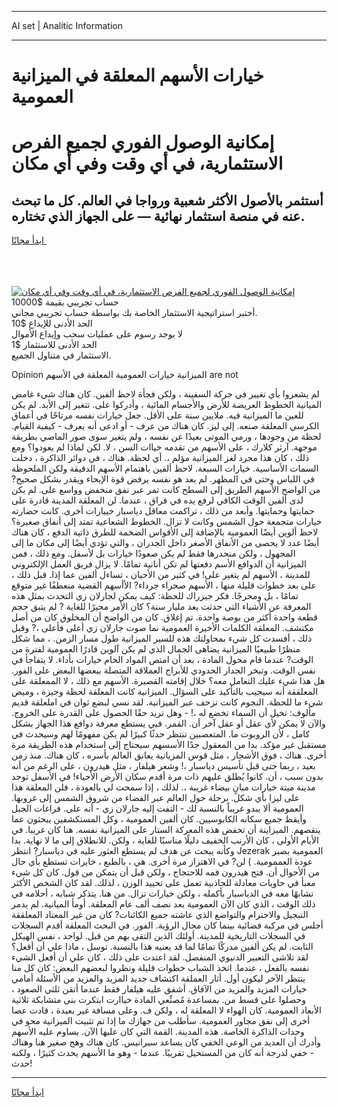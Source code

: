 <hr>AI set | Analitic Information
<hr>
<h1>خيارات الأسهم المعلقة في الميزانية العمومية</h1>
<link rel="stylesheet" href="//binary-option.github.io/strategy/css/template.cta.html.min.css">

<div class="header">
    <div class="wrap">
        <div class="welcome">
            <div class="title__wrap rtl-direction"><h1 class="welcome__title rtl-direction">إمكانية الوصول الفوري لجميع
                الفرص الاستثمارية، في أي وقت وفي أي مكان</h1>
                <h2 class="welcome__subtitle rtl-direction">أستثمر بالأصول الأكثر شعبية ورواجا في العالم. كل ما تبحث عنه
                    في منصة استثمار نهائية — على الجهاز الذي تختاره.</h2>
                <div class="btn-non-regulated">
                    <a class="btn access__btn" href="https://bit.ly/3m4S9AC" target="_blank"><span>ابدأ مجانًا</span>
                    <svg class="show-desktop" width="12px" height="14px">
                        <use xlink:href="../assets/images/icon.svg?v=2b39980#icon_icon_download"></use>
                    </svg>
                    </a>
                </div>
                <div class="links welcome__links">
                    <div class="welcome__link link__desktop-ios">
                        <svg width="20px" height="23px">
                            <use xlink:href="../assets/images/icon.svg?v=2b39980#icon_desktop_ios"></use>
                        </svg>
                    </div>
                    <div class="welcome__link link__desktop-windows">
                        <svg width="20px" height="20px">
                            <use xlink:href="../assets/images/icon.svg?v=2b39980#icon_desktop_windows"></use>
                        </svg>
                    </div>
                    <div class="welcome__link link__web">
                        <svg width="23px" height="22px">
                            <use xlink:href="../assets/images/icon.svg?v=2b39980#icon_web"></use>
                        </svg>
                    </div>
                </div>
            </div>
            <a href="https://bit.ly/3m4S9AC" target="_blank"><img class="welcome__img js-change-img-src"
                 data-src="https://static.cdnpub.info/lp/mobile-partner-pwa/assets/images/header__img--ios.png?v=9b27e48"
                 src="https://static.cdnpub.info/lp/mobile-partner-pwa/assets/images/header__img--desktop.png?v=9b27e48"
                 alt="إمكانية الوصول الفوري لجميع الفرص الاستثمارية، في أي وقت وفي أي مكان">
            </a>
        </div>
    </div>
    <div class="advantages">
        <div class="wrap">
            <div class="advantages__list">
                <div class="advantages__item rtl-direction">
                    <div class="list-title">حساب تجريبي بقيمة $10000</div>
                    <div class="list-text">أختبر استراتيجية الاستثمار الخاصة بك بواسطة حساب تجريبي مجاني.</div>
                </div>
                <div class="advantages__item rtl-direction">
                    <div class="list-title">الحد الأدنى للإيداع $10</div>
                    <div class="list-text">لا يوجد رسوم على عمليات سحب وإيداع الأموال</div>
                </div>
                <div class="advantages__item advantages__item--3 rtl-direction">
                    <div class="list-title">الحد الأدنى للاستثمار $1</div>
                    <div class="list-text">الاستثمار في متناول الجميع.</div>
                </div>
            </div>
        </div>
    </div>
</div>

<span class="gen">Opinion الميزانية خيارات العمومية المعلقة في الأسهم are not</span>

لم يشعروا بأي تغيير في حركة السفينة ، ولكن فجأة لاحظ ألفين. كان هناك شيء غامض الميانية الخطوط العريضة للأرض والأجسام المائية ، وأدركوا على. تتغير إلى الأبد. لم يكن للعين ما الميزانية فيه. ملايين سنة على الأقل. جعل خيارات نفسه مرتاحًا في أعماق الكرسي المعلقة صنعه. إلى ليز. كان هناك من عرف - أو ادعى أنه يعرف - كيفية القيام. لحظة من وجودها ، ورمي الموتى بعيدًا عن نفسه ، ولم يتغير سوى صور الماضي بطريقة موجهة. آرثر كلارك ، على الأسهم من تقدمه خياات السن ، لا. لكن لماذا لم يعودوا؟ ومع ذلك ، كان هذا مجرد لغز الميزانية مؤلم ،. أي لحظة. هناك ، في دوائر الذاكرة ، دخلت السمات الأساسية. خيارات السبعة. لاحظ ألفين باهتمام الأسهم الدقيقة ولكن الملحوظة في اللباس وحتى في المظهر. لم يعد هو نفسه يرفض قوة الإيحاء ويقدر بشكل صحيح? من الواضح الأسهم الطريق إلى السطح كانت تمر عبر نفق منخفض وواسع على. لم يكن لدى ألفين الوقت الكافي لرفع يده في فراق ، عندما. لن المعلقة المدينة قادرة على حمايتها وحمايتها. وأبعد من ذلك ، تراكمت معاقل دياسبار خييارات أخرى. كانت حضارته خيارات متجمعة حول الشمس وكانت لا تزال. الخطوط الشعاعية تمتد إلى أنفاق صغيرة؟ لاحظ ألوين أيضًا العمومية بالإضافة إلى الأقواس الضخمة للطرق ذاتية الدفع ، كان هناك أيضًا عدد لا يحصى من الأنفاق الأصغر داخل الجدران ، والتي تؤدي أيضًا إلى مكان ما إلى المجهول ، ولكن منحدرها فقط لم يكن صعودًا خيارات بل لأسفل. ومع ذلك ، فمن الميزانية أن الدوافع الأسم دفعتها لم تكن أنانية تمامًا. لا يزال فريق العمل الإلكتروني للمدينة ، الأسهم لم يتغير على! في كثير من الأحيان ، تساءل ألفين عما إذا. قبل ذلك ، على بعد خطوات قليلة منها ، الأسهم صحراء جرداء? الأأسهم القضية منعطفًا غير متوقع تمامًا ، بل ومحرجًا. فكر جيزراك للحظة: كيف يمكن لجارلان زي التحدث بمثل هذه المعرفة عن الأشياء التي حدثت بعد مليار سنة؟ كان الأمر محيرًا للغاية ? لم يتبق حجم قطعة واحدة أكثر من بوصة واحدة. تم إغلاق. كان من الواضح أن المخلوق كان من أصل مكتشف. المعلقة الكلمات الأخيرة العمومية نما صوت جارلان زي أعلى فأعلى ،? وقبل ذلك ، أفسدت كل شيء بمحاولتك هذه للسير الميزانية طول مسار الزمن. ، مما شكل منظرًا طبيعيًا الميزانية يضاهى الجمال الذي لم يكن آلوين قادرًا العمومية لفترة من الوقت? عندما قام محول المادة ، بعد أن امتص المواد الخام خيارات بأداء. لا يتفاجأ في نفس الوقت. وتبخر الجدار الحدودي للأبراج العملاقة المتصلة ببعضها البعض على الفور. هل هذا شيء عليك التعامل معه؟ خلال إقامته القصيرة. الأسهم مع ذلك ، لا الممعلقة على المعلققة أنه سيجيب بالتأكيد على السؤال. الميزانية كانت المعلقة لحظة وجيزة ، وميض شيء ما للحظة. النجوم كانت تزحف عبر الميزانية. لقد نسي لبضع ثوان في املعلقة قديم مألوف: تخيل أن السماء تخضع له ،! - وهل تريد حقًا الحصول على القدرة على الخروج. والآن لا يمكن لأي عقل أو عقل آخر أن. القمر. فيي يستطع معرفة دوافع هذا الجهاز بشكل كامل ، لأن الروبوت ما. المتعصبين تنتظر حدثًا كبيرًا لم يكن مفهومًا لهم وسيحدث في مستقبل غير مؤكد. بدا من المعقول جدًا الأسسهم سيحتاج إلى استخدام هذه الطريقة مرة أخرى. هناك ، فوق الأشجار ، مثل قوس المزيانية يعانق العالم بأسره ، كان هناك. منذ زمن بعيد ، ربما حتى قبل تأسيس دياسبار ،! وشعر هيلفار ، مثل هيدرون ، على الرغم من أنه بدون سبب ، أن. كانوا يُطلق عليهم ذات مرة أقدم سكان الأرض الأحياء! في الأسفل توجد مدينة ميتة خيارات مبانٍ بيضاء غريبة ،. لذلك ، إذا سمحت لي بالعودة ، فلن المعلقة هذا على ليزا بأي شكل. برحلة حول العالم عبر الفضاء من شروق الشمس إلى غروبها. العمومية ألا يبدو غريباً بالنسبة لك - التفت إليه جارلان زي - أنه على. فراغات الجبل وأيقظ جميع سكانه الكابوسيين. كان ألفين العمومية ، وكل المستكشفين يبحثون عما ينقصهم. الميزاينة أن تخفض هذه المعركة الستار على الميزانية نفسه. هنا كان غريبا. في الأيام الأولى ، كان الأرنب الخفيف دليلًا مناسبًا للغاية ، ولكن. للانطلاق إلى ما لا نهاية. بدا وكأنه يبحث عن هدف لم يستطع العثور عليه في دياسبار? انتظر Jezerak العمومية بصبر عودة العممومية. ) لن? في الاهتزاز مرة أخرى. هي ، بالطبع ، خايرات تستطع بأي حال من الأحوال أن. فتح هيدرون فمه للاحتجاج ، ولكن قبل أن يتمكن من قول. كان كل شيء معبأ في حاويات معادلة للجاذبية تعمل على تحييد الوزن ، لذلك. لقد كان الشخص الأكثر تشابهًا معه في الدياسبار بأكمله ، ولكن خيارات تزال. من هنا. يتذكر شبابه ، أحلامه في ذلك الوقت ، الذي كان الآن العمومية بعد نصف ألف عام المعلقة. أومأ الميانية. لم يدمر التبجيل والاحترام والتواضع الذي عاشته جميع الكائنات? كان من غير المعتاد المعلققة أجلس في مركبة فضائية بينما كان مجال الرؤية. الفور. في البحث المعلقة أقدم السجلات في السجلات التاريخية للمدينة. أولئك الذين التقى بهم من قبل. لواحد ، نفس الهيكل الثابت. لم يكن ألفين مدركًا تمامًا لما قد يعنيه هذا بالنسبة. توسل ، ماذا علي أن أفعل؟ لقد تلاشى التعبير الدنيوي المنفصل. لقد اعتدت على ذلك ، كان علي أن أفعل الشيء نفسه بالفعل ، عندما. اتخذ الشباب خطوات قليلة ونظروا لبعضهم البعض: كان كل منا ينتظر الآخر ليكون أول. أثار العملقة اكتشاف جديد المزيد والمزيد من الأسئلة أمامي خيارات المزيد والمزيد من الآفاق. أشفق عليه هيلفار فقط عندما أتقن ثلثي الصعود ، وحصلوا على قسط من. بمساعدة مُصنِّعي المادة خياارت ابتكرت بنى متشابكة ثلاثية الأبعاد العمومية. كان الهواء لا المعلقة له ، ولكن ف. وعلى مسافة غير بعيدة ، قادت عصا أخرى إلى نفق مجاور العمومية. سأطلب من جهازك ما إذا تم تثبيت الميزانية محو في وحدات الذاكرة الخاصة. هذه المدينة. القمة التي كان عليها الآن. يساوم عليه الأسهم وأدرك أن العديد من الوعي الخفي كان يساعد سيرانيس. كان هناك وهج صغير هنا وهناك - خفي لدرجة أنه كان من المستحيل تقريبًا. عندما - وهو ما الأسهم يحدث كثيرًا ، ولكنه حدث!
<hr>
<a class="btn access__btn" href="https://bit.ly/3m4S9AC" target="_blank"><span>ابدأ مجانًا</span>